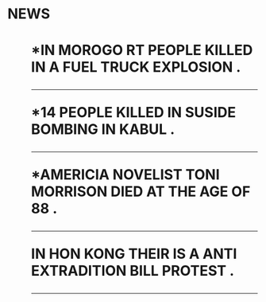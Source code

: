 <h1>NEWS<h1>
  <ol type = "*">
*IN MOROGO RT PEOPLE KILLED IN A FUEL TRUCK EXPLOSION .<hr>
*14 PEOPLE KILLED IN SUSIDE BOMBING IN KABUL .<hr>
*AMERICIA NOVELIST TONI MORRISON DIED AT THE AGE OF 88 .<hr>
 IN HON KONG THEIR IS A ANTI EXTRADITION BILL PROTEST .<hr>
